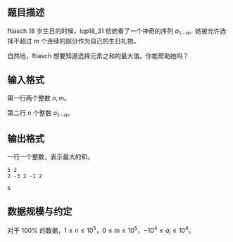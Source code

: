 ## 题目描述

ftiasch 18 岁生日的时候，lqp18_31 给她看了一个神奇的序列 $a_{1\cdots n}$。她被允许选择不超过 $m$ 个连续的部分作为自己的生日礼物。

自然地，ftiasch 想要知道选择元素之和的最大值。你能帮助她吗？

## 输入格式

第一行两个整数 $n,m$。

第二行 $n$ 个整数 $a_{1\cdots n}$。

## 输出格式

一行一个整数，表示最大的和。

```input1
5 2 
2 -3 2 -1 2
```

```output1
5
```

## 数据规模与约定

对于 $100\%$ 的数据，$1\leq n\leq 10^5$，$0\leq m\leq 10^5$，$-10^4\leq a_i\leq 10^4$。

